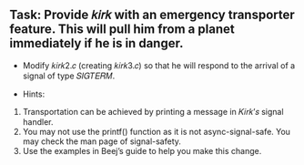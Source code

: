 ## Task: Provide 𝑘𝑖𝑟𝑘 with an emergency transporter feature. This will pull him from a planet immediately if he is in danger.


- Modify 𝑘𝑖𝑟𝑘2.𝑐 (creating 𝑘𝑖𝑟𝑘3.𝑐) so that he will respond to the arrival of a signal of type 𝑆𝐼𝐺𝑇𝐸𝑅𝑀.

- Hints: 

1. Transportation can be achieved by printing a message in 𝐾𝑖𝑟𝑘’𝑠 signal handler.  
2. You may not use the printf() function as it is not async-signal-safe. You may check the man page of signal-safety.
3. Use the examples in Beej’s guide to help you make this change.  
